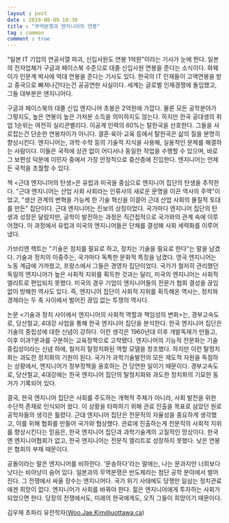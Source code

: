 ```yaml
---
layout : post
date : 2019-08-09 10:30
title : "무역분쟁과 엔지니어의 연봉"
tag : common
comment : true
---
```


"일본 IT 기업의 연공서열 파괴, 신입사원도 연봉 1억원"이라는 기사가 눈에 띈다. 일본의 전자업체가 구글과 페이스북 수준으로 대졸 신입사원 연봉을 준다는 소식이다. 화웨이가 인문계 박사에 억대 연봉을 준다는 기사도 있다. 한국의 IT 인재들이 고액연봉을 받고 중국으로 빠져나간다는건 공공연한 사실이다. 세계는 글로벌 인재경쟁에 돌입했고, 그들 대부분은 엔지니어다.
 
구글과 페이스북의 대졸 신입 엔지니어 초봉은 2억원에 가깝다. 물론 모든 공학분야가 그렇지도, 높은 연봉이 높은 가처분 소득을 의미하지도 않는다. 하지만 한국 공대생의 취업 1순위는 여전히 실리콘밸리다. 이공계 인력의 60%는 탈한국을 선호한다. 그들을 사로잡는건 단순한 연봉차이가 아니다. 결혼·육아·교육 등에서 탈한국은 삶의 질을 분명히 향상시킨다. 엔지니어는, 과학·수학 등의 기술적 지식을 사용해, 실용적인 문제를 해결하는 사람이다. 이들은 국적에 상관 없이 어디서나 동일한 작업을 수행할 수 있으며, 바로 그 보편성 덕분에 이민자 중에서 가장 안정적으로 중산층에 진입한다. 엔지니어는 언제든 국적을 초월할 수 있다.
 
책 <근대 엔지니어의 탄생>은 유럽과 미국을 중심으로 엔지니어 집단의 탄생을 추적한다. "근대 엔지니어는 산업 사회 사회라는 인류사의 새로운 문명을 이끈 역사의 주역"이었고, "생산 관계의 변혁을 가능케 한 기술 혁신을 이끌어 근대 산업 사회의 물질적 토대를 만든" 집단이다. 근대 엔지니어는 진보의 상징이었다. 국가마다 엔지니어 집단의 탄생과 성장은 달랐지만, 공학이 발전하는 과정은 직간접적으로 국가와의 관계 속에 이루어졌다. 이 과정에서 유럽과 미국의 엔지니어들은 단체를 결성해 사회 세력화를 이루어냈다.
 
가브리엔 헥트는 "기술은 정치를 필요로 하고, 정치는 기술을 필요로 한다"는 말을 남겼다. 기술과 정치의 이중주는, 국가마다 독특한 문화적 특징을 남겼다. 영국 엔지니어는 노동 계급에 가까웠고, 프랑스에서 그들은 경영자 집단이었다. 국가가 철저히 관리했던 독일의 엔지니어가 높은 사회적 지위를 획득한 것과는 달리, 미국의 엔지니어는 사회적 엘리트로 편입되지 못했다. 미국의 경우 기업이 엔지니어들의 전문가 협회 결성을 끊임없이 방해한 역사도 있다. 즉, 엔지니어 집단이 사회적 지위를 획득해온 역사는, 정치와 경제라는 두 축 사이에서 벌어진 끊임 없는 투쟁의 역사다.
 
논문 <기술과 정치 사이에서 엔지니어의 사회적 역할과 책임성의 변화>는, 경부고속도로, 당산철교, 4대강 사업을 통해 한국 엔지니어 집단을 분석한다. 한국 엔지니어 집단은 기술의 중립성에 대한 신념이 강하다. 이런 생각은 1960년대 이후 개발독재가 만들고, 이후 이과?문과를 구분하는 교육정책으로 고착됐다. 엔지니어의 기능적 전문화는 기술중립성이라는 신념 하에, 철저히 탈정치화된 역할 모델을 창조했다. 하지만 이런 탈정치화는 과도한 정치화의 기원이 된다. 국가가 과학기술발전의 모든 제도적 자원을 독점하는 상황에서, 엔지니어가 정부정책을 옹호하는 건 당연한 일이기 때문이다. 경부고속도로, 당산철교, 4대강에는 한국 엔지니어 집단의 탈정치화와 과도한 정치화의 기묘한 동거가 기록되어 있다.
 
결국, 한국 엔지니어 집단은 사회를 주도하는 개혁적 주체가 아니라, 사회 발전을 위한 수단적 존재로 인식되어 왔다. 이 상황을 타파하기 위해 관료 진출을 목표로 삼았던 원로 공학자들의 생각은 틀렸다. 근대 엔지니어 집단은 전문직의 자율성을 중요하게 생각했고, 이를 위해 협회를 만들어 국가와 협상했다. 관료에 진출하는게 전문직의 사회적 지위를 향상시킨다는 믿음은, 한국 엔지니어 집단과 과학기술계의 고질적인 망상이다. 한국엔 엔지니어협회가 없고, 한국 엔지니어는 전문직 엘리트로 성장하지 못했다. 낮은 연봉은 협회의 부재 때문이다.
 
공돌이라는 말은 엔지니어를 비하한다. '문송하다'라는 말에는, 나는 문과지만 너희보다 낫다는 비아냥이 숨어 있다. 일본과의 무역분쟁은 반도체라는 첨단 공학 분야에서 벌어진다. 그 전쟁에서 싸울 장수는 엔지니어다. 국가 위기 사태에도 당쟁만 일삼는 정치관료에겐 희망이 없다. 엔지니어가 사회를 바꿔야 한다. 젊은 엔지니어에게 투자하는 사회가 되었으면 한다. 당장의 전쟁에서도, 미래의 한국에게도, 오직 그들이 희망이기 때문이다.
 
김우재 초파리 유전학자(Woo.Jae.Kim@uottawa.ca)
 
